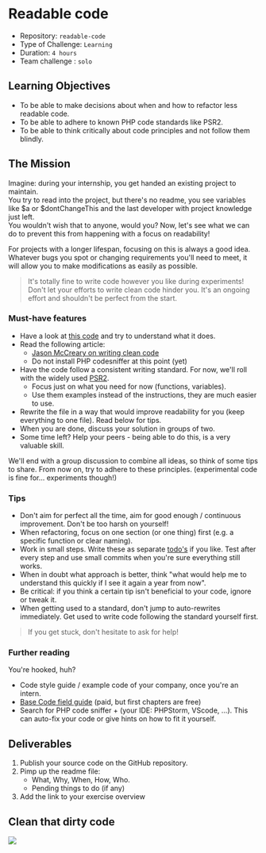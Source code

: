 
# Readable code

- Repository: `readable-code`
- Type of Challenge: `Learning`
- Duration: `4 hours`
- Team challenge : `solo`

## Learning Objectives
- To be able to make decisions about when and how to refactor less readable code.
- To be able to adhere to known PHP code standards like PSR2.
- To be able to think critically about code principles and not follow them blindly.

## The Mission
Imagine: during your internship, you get handed an existing project to maintain.  
You try to read into the project, but there's no readme, you see variables like $a or $dontChangeThis and the last developer with project knowledge just left.  
You wouldn't wish that to anyone, would you? Now, let's see what we can do to prevent this from happening with a focus on readability!  

For projects with a longer lifespan, focusing on this is always a good idea.  
Whatever bugs you spot or changing requirements you'll need to meet, it will allow you to make modifications as easily as possible.  

> It's totally fine to write code however you like during experiments! Don't let your efforts to write clean code hinder you. It's an ongoing effort and shouldn't be perfect from the start.

### Must-have features

- Have a look at [this code](experimental.php) and try to understand what it does.
- Read the following article: 
    - [Jason McCreary on writing clean code](https://dev.to/gonedark/writing-clean-code)
    - Do not install PHP codesniffer at this point (yet)
- Have the code follow a consistent writing standard. For now, we'll roll with the widely used [PSR2](https://www.php-fig.org/psr/psr-2/). 
    - Focus just on what you need for now (functions, variables).
    - Use them examples instead of the instructions, they are much easier to use.
- Rewrite the file in a way that would improve readability for you (keep everything to one file). Read below for tips.
- When you are done, discuss your solution in groups of two.
- Some time left? Help your peers - being able to do this, is a very valuable skill.

We'll end with a group discussion to combine all ideas, so think of some tips to share.
From now on, try to adhere to these principles. (experimental code is fine for... experiments though!)

### Tips
- Don't aim for perfect all the time, aim for good enough / continuous improvement. Don't be too harsh on yourself!
- When refactoring, focus on one section (or one thing) first (e.g. a specific function or clear naming).
- Work in small steps. Write these as separate [todo's](https://dev.to/razbakov/todo-in-code-b) if you like. Test after every step and use small commits when you're sure everything still works.
- When in doubt what approach is better, think "what would help me to understand this quickly if I see it again a year from now".
- Be critical: if you think a certain tip isn't beneficial to your code, ignore or tweak it.
- When getting used to a standard, don't jump to auto-rewrites immediately. Get used to write code following the standard yourself first.

> If you get stuck, don't hesitate to ask for help!

### Further reading
 
You're hooked, huh?
 
 - Code style guide / example code of your company, once you're an intern.
 - [Base Code field guide](https://basecodefieldguide.com/) (paid, but first chapters are free)
 - Search for PHP code sniffer + (your IDE: PHPStorm, VScode, ...). This can auto-fix your code or give hints on how to fit it yourself.

## Deliverables
1. Publish your source code on the GitHub repository.
2. Pimp up the readme file:
	- What, Why, When, How, Who.
	- Pending things to do (if any)
3. Add the link to your exercise overview

## Clean that dirty code

![](https://media.giphy.com/media/ODl2tCgE6MhR6/giphy.gif)